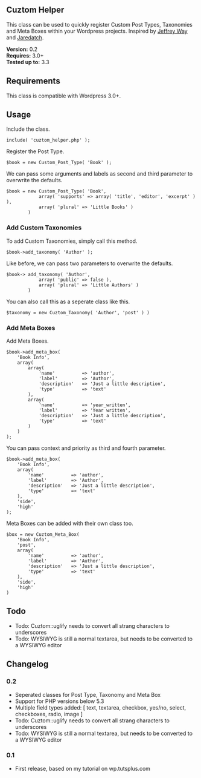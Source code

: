 ## Cuztom Helper

This class can be used to quickly register Custom Post Types, Taxonomies and Meta Boxes within your Wordpress projects. Inspired by <a href="https://github.com/JeffreyWay/Easy-WordPress-Custom-Post-Types">Jeffrey Way</a> and <a href="https://github.com/jaredatch/Custom-Metaboxes-and-Fields-for-WordPress">Jaredatch</a>.

**Version:** 0.2  
**Requires:** 3.0+  
**Tested up to:** 3.3  

## Requirements

This class is compatible with Wordpress 3.0+.

## Usage

Include the class.
	
	include( 'cuztom_helper.php' );
   
Register the Post Type.
	
	$book = new Custom_Post_Type( 'Book' );
	
We can pass some arguments and labels as second and third parameter to overwrite the defaults.

	$book = new Custom_Post_Type( 'Book', 
				array( 'supports' => array( 'title', 'editor', 'excerpt' ) ),
				array( 'plural' => 'Little Books' )
			)
	
### Add Custom Taxonomies
	
To add Custom Taxonomies, simply call this method.

	$book->add_taxonomy( 'Author' );
	
Like before, we can pass two parameters to overwrite the defaults.

	$book->	add_taxonomy( 'Author', 
	 			array( 'public' => false ),
				array( 'plural' => 'Little Authors' )
			)
			
You can also call this as a seperate class like this.

	$taxonomy = new Cuztom_Taxonomy( 'Author', 'post' ) )

### Add Meta Boxes
	
Add Meta Boxes.

	$book->add_meta_box( 
		'Book Info', 
		array(
			array(
				'name' 			=> 'author',
				'label' 		=> 'Author',
				'description'	=> 'Just a little description',
				'type'			=> 'text'
			),
			array(
				'name' 			=> 'year_written',
				'label' 		=> 'Year written',
				'description'	=> 'Just a little description',
				'type'			=> 'text'
			)
		)
	);
	
You can pass context and priority as third and fourth parameter.

	$book->add_meta_box( 
		'Book Info', 
		array(
			'name' 			=> 'author',
			'label' 		=> 'Author',
			'description'	=> 'Just a little description',
			'type'			=> 'text'
		),
		'side',
		'high'
	);
	
Meta Boxes can be added with their own class too.

	$box = new Cuztom_Meta_Box(  
		'Book Info', 
		'post',
		array(
			'name' 			=> 'author',
			'label' 		=> 'Author',
			'description'	=> 'Just a little description',
			'type'			=> 'text'
		),
		'side',
		'high'
	)
	
## Todo
* Todo: Cuztom::uglify needs to convert all strang characters to underscores
* Todo: WYSIWYG is still a normal textarea, but needs to be converted to a WYSIWYG editor

## Changelog

### 0.2
* Seperated classes for Post Type, Taxonomy and Meta Box
* Support for PHP versions below 5.3
* Multiple field types added: [ text, textarea, checkbox, yes/no, select, checkboxes, radio, image ]
* Todo: Cuztom::uglify needs to convert all strang characters to underscores
* Todo: WYSIWYG is still a normal textarea, but needs to be converted to a WYSIWYG editor

### 0.1
* First release, based on my tutorial on wp.tutsplus.com